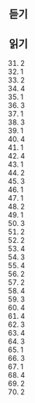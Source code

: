 ## 듣기
## 읽기
31. 2
32. 1
33. 2
34. 4
35. 1
36. 3
37. 1
38. 3
39. 1
40. 4
41. 1
42. 4
43. 1
44. 2
45. 3
46. 1
47. 1
48. 2
49. 1
50. 3
51. 2
52. 2
53. 4
54. 3
55. 4
56. 2
57. 2
58. 4
59. 3
60. 4
61. 4
62. 3
63. 4
64. 3
65. 1
66. 3
67. 1
68. 4
69. 2
70. 2